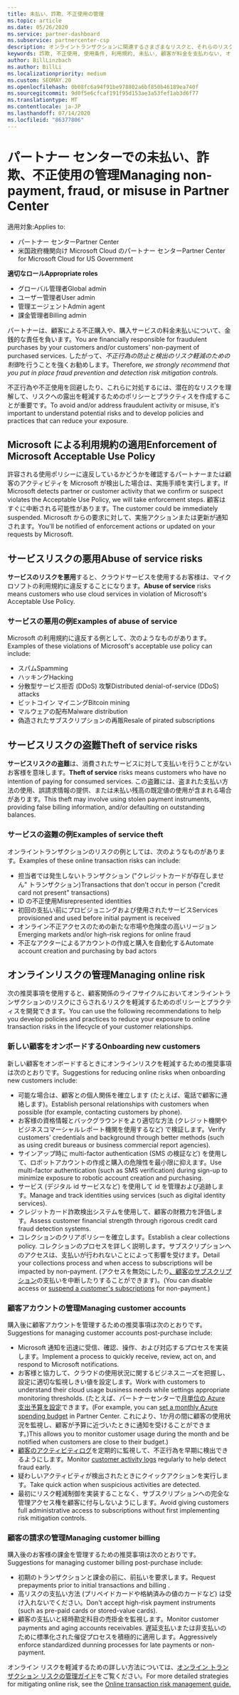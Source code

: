 ```yaml
---
title: 未払い、詐欺、不正使用の管理
ms.topic: article
ms.date: 05/26/2020
ms.service: partner-dashboard
ms.subservice: partnercenter-csp
description: オンライントランザクションに関連するさまざまなリスクと、それらのリスクを管理して軽減するためのベストプラクティスについて理解することが重要です。
keywords: 詐欺, 不正使用, 使用条件, 利用規約, 未払い, 顧客が料金を支払わない, オンライン リスク, サービスの盗用, サービスの不正使用, サブスクリプションの一時停止,
author: BillLinzbach
ms.author: BillLi
ms.localizationpriority: medium
ms.custom: SEOMAY.20
ms.openlocfilehash: 0b08fc6a94f91be978802a6bf850b46189ea740f
ms.sourcegitcommit: 9d0f5e6cfcaf191f95d153ae3a53fef1ab3d6f77
ms.translationtype: MT
ms.contentlocale: ja-JP
ms.lasthandoff: 07/14/2020
ms.locfileid: "86377806"
---
```

# <a name="managing-non-payment-fraud-or-misuse-in-partner-center"></a><span data-ttu-id="90c79-104">パートナー センターでの未払い、詐欺、不正使用の管理</span><span class="sxs-lookup"><span data-stu-id="90c79-104">Managing non-payment, fraud, or misuse in Partner Center</span></span>

<span data-ttu-id="90c79-105">適用対象:</span><span class="sxs-lookup"><span data-stu-id="90c79-105">Applies to:</span></span>

- <span data-ttu-id="90c79-106">パートナー センター</span><span class="sxs-lookup"><span data-stu-id="90c79-106">Partner Center</span></span>
- <span data-ttu-id="90c79-107">米国政府機関向け Microsoft Cloud のパートナー センター</span><span class="sxs-lookup"><span data-stu-id="90c79-107">Partner Center for Microsoft Cloud for US Government</span></span>

<span data-ttu-id="90c79-108">**適切なロール**</span><span class="sxs-lookup"><span data-stu-id="90c79-108">**Appropriate roles**</span></span>
- <span data-ttu-id="90c79-109">グローバル管理者</span><span class="sxs-lookup"><span data-stu-id="90c79-109">Global admin</span></span>
- <span data-ttu-id="90c79-110">ユーザー管理者</span><span class="sxs-lookup"><span data-stu-id="90c79-110">User admin</span></span>
- <span data-ttu-id="90c79-111">管理エージェント</span><span class="sxs-lookup"><span data-stu-id="90c79-111">Admin agent</span></span>
- <span data-ttu-id="90c79-112">課金管理者</span><span class="sxs-lookup"><span data-stu-id="90c79-112">Billing admin</span></span>

<span data-ttu-id="90c79-113">パートナーは、顧客による不正購入や、購入サービスの料金未払いについて、金銭的な責任を負います。</span><span class="sxs-lookup"><span data-stu-id="90c79-113">You are financially responsible for fraudulent purchases by your customers and/or customers' non-payment of purchased services.</span></span> <span data-ttu-id="90c79-114">したがって、*不正行為の防止と検出のリスク軽減のための制御*を行うことを強くお勧めします。</span><span class="sxs-lookup"><span data-stu-id="90c79-114">Therefore, *we strongly recommend that you put in place fraud prevention and detection risk mitigation controls*.</span></span>

<span data-ttu-id="90c79-115">不正行為や不正使用を回避したり、これらに対処するには、潜在的なリスクを理解して、リスクへの露出を軽減するためのポリシーとプラクティスを作成することが重要です。</span><span class="sxs-lookup"><span data-stu-id="90c79-115">To avoid and/or address fraudulent activity or misuse, it's important to understand potential risks and to develop policies and practices that can reduce your exposure.</span></span>

## <a name="enforcement-of-microsoft-acceptable-use-policy"></a><span data-ttu-id="90c79-116">Microsoft による利用規約の適用</span><span class="sxs-lookup"><span data-stu-id="90c79-116">Enforcement of Microsoft Acceptable Use Policy</span></span>

<span data-ttu-id="90c79-117">許容される使用ポリシーに違反しているかどうかを確認するパートナーまたは顧客のアクティビティを Microsoft が検出した場合は、実施手順を実行します。</span><span class="sxs-lookup"><span data-stu-id="90c79-117">If Microsoft detects partner or customer activity that we confirm or suspect violates the Acceptable Use Policy, we will take enforcement steps.</span></span> <span data-ttu-id="90c79-118">顧客はすぐに中断される可能性があります。</span><span class="sxs-lookup"><span data-stu-id="90c79-118">The customer could be immediately suspended.</span></span> <span data-ttu-id="90c79-119">Microsoft からの要求に対して、実施アクションまたは更新が通知されます。</span><span class="sxs-lookup"><span data-stu-id="90c79-119">You'll be notified of enforcement actions or updated on your requests by Microsoft.</span></span>

## <a name="abuse-of-service-risks"></a><span data-ttu-id="90c79-120">サービスリスクの悪用</span><span class="sxs-lookup"><span data-stu-id="90c79-120">Abuse of service risks</span></span>

<span data-ttu-id="90c79-121">**サービスのリスクを悪用**すると、クラウドサービスを使用するお客様は、マイクロソフトの利用規約に違反することになります。</span><span class="sxs-lookup"><span data-stu-id="90c79-121">**Abuse of service** risks means customers who use cloud services in violation of Microsoft's Acceptable Use Policy.</span></span>

### <a name="examples-of-abuse-of-service"></a><span data-ttu-id="90c79-122">サービスの悪用の例</span><span class="sxs-lookup"><span data-stu-id="90c79-122">Examples of abuse of service</span></span>

<span data-ttu-id="90c79-123">Microsoft の利用規約に違反する例として、次のようなものがあります。</span><span class="sxs-lookup"><span data-stu-id="90c79-123">Examples of these violations of Microsoft's acceptable use policy can include:</span></span>

- <span data-ttu-id="90c79-124">スパム</span><span class="sxs-lookup"><span data-stu-id="90c79-124">Spamming</span></span>
- <span data-ttu-id="90c79-125">ハッキング</span><span class="sxs-lookup"><span data-stu-id="90c79-125">Hacking</span></span>
- <span data-ttu-id="90c79-126">分散型サービス拒否 (DDoS) 攻撃</span><span class="sxs-lookup"><span data-stu-id="90c79-126">Distributed denial-of-service (DDoS) attacks</span></span>
- <span data-ttu-id="90c79-127">ビットコイン マイニング</span><span class="sxs-lookup"><span data-stu-id="90c79-127">Bitcoin mining</span></span>
- <span data-ttu-id="90c79-128">マルウェアの配布</span><span class="sxs-lookup"><span data-stu-id="90c79-128">Malware distribution</span></span>
- <span data-ttu-id="90c79-129">偽造されたサブスクリプションの再販</span><span class="sxs-lookup"><span data-stu-id="90c79-129">Resale of pirated subscriptions</span></span>

## <a name="theft-of-service-risks"></a><span data-ttu-id="90c79-130">サービスリスクの盗難</span><span class="sxs-lookup"><span data-stu-id="90c79-130">Theft of service risks</span></span>

<span data-ttu-id="90c79-131">**サービスリスクの盗難**は、消費されたサービスに対して支払いを行うことがないお客様を意味します。</span><span class="sxs-lookup"><span data-stu-id="90c79-131">**Theft of service** risks means customers who have no intention of paying for consumed services.</span></span> <span data-ttu-id="90c79-132">この盗難には、盗まれた支払い方法の使用、誤請求情報の提供、または未払い残高の既定値の使用が含まれる場合があります。</span><span class="sxs-lookup"><span data-stu-id="90c79-132">This theft may involve using stolen payment instruments, providing false billing information, and/or defaulting on outstanding balances.</span></span>

### <a name="examples-of-service-theft"></a><span data-ttu-id="90c79-133">サービスの盗難の例</span><span class="sxs-lookup"><span data-stu-id="90c79-133">Examples of service theft</span></span>

<span data-ttu-id="90c79-134">オンライントランザクションのリスクの例としては、次のようなものがあります。</span><span class="sxs-lookup"><span data-stu-id="90c79-134">Examples of these online transaction risks can include:</span></span>

- <span data-ttu-id="90c79-135">担当者では発生しないトランザクション ("クレジットカードが存在しません" トランザクション)</span><span class="sxs-lookup"><span data-stu-id="90c79-135">Transactions that don't occur in person ("credit card not present" transactions)</span></span>
- <span data-ttu-id="90c79-136">ID の不正使用</span><span class="sxs-lookup"><span data-stu-id="90c79-136">Misrepresented identities</span></span>
- <span data-ttu-id="90c79-137">初回の支払い前にプロビジョニングおよび使用されたサービス</span><span class="sxs-lookup"><span data-stu-id="90c79-137">Services provisioned and used before initial payment is received</span></span>
- <span data-ttu-id="90c79-138">オンライン不正アクセスのための新たな市場や危険度の高いリージョン</span><span class="sxs-lookup"><span data-stu-id="90c79-138">Emerging markets and/or high-risk regions for online fraud</span></span>
- <span data-ttu-id="90c79-139">不正なアクターによるアカウントの作成と購入を自動化する</span><span class="sxs-lookup"><span data-stu-id="90c79-139">Automate account creation and purchasing by bad actors</span></span>

## <a name="managing-online-risk"></a><span data-ttu-id="90c79-140">オンラインリスクの管理</span><span class="sxs-lookup"><span data-stu-id="90c79-140">Managing online risk</span></span>

<span data-ttu-id="90c79-141">次の推奨事項を使用すると、顧客関係のライフサイクルにおいてオンライントランザクションのリスクにさらされるリスクを軽減するためのポリシーとプラクティスを開発できます。</span><span class="sxs-lookup"><span data-stu-id="90c79-141">You can use the following recommendations to help you develop policies and practices to reduce your exposure to online transaction risks in the lifecycle of your customer relationships.</span></span>

### <a name="onboarding-new-customers"></a><span data-ttu-id="90c79-142">新しい顧客をオンボードする</span><span class="sxs-lookup"><span data-stu-id="90c79-142">Onboarding new customers</span></span>

<span data-ttu-id="90c79-143">新しい顧客をオンボードするときにオンラインリスクを軽減するための推奨事項は次のとおりです。</span><span class="sxs-lookup"><span data-stu-id="90c79-143">Suggestions for reducing online risks when onboarding new customers include:</span></span>

- <span data-ttu-id="90c79-144">可能な場合は、顧客との個人関係を確立します (たとえば、電話で顧客に連絡します)。</span><span class="sxs-lookup"><span data-stu-id="90c79-144">Establish personal relationships with customers when possible (for example, contacting customers by phone).</span></span>
- <span data-ttu-id="90c79-145">お客様の資格情報とバックグラウンドをより適切な方法 (クレジット機関やビジネスコマーシャルレポート機関を使用するなど) で検証します。</span><span class="sxs-lookup"><span data-stu-id="90c79-145">Verify customers' credentials and background through better methods (such as using credit bureaus or business commercial report agencies).</span></span>
- <span data-ttu-id="90c79-146">サインアップ時に multi-factor authentication (SMS の検証など) を使用して、ロボットアカウントの作成と購入の危険性を最小限に抑えます。</span><span class="sxs-lookup"><span data-stu-id="90c79-146">Use multi-factor authentication (such as SMS verification) during sign-up to minimize exposure to robotic account creation and purchasing.</span></span>
- <span data-ttu-id="90c79-147">サービス (デジタル id サービスなど) を使用して id を管理および追跡します。</span><span class="sxs-lookup"><span data-stu-id="90c79-147">Manage and track identities using services (such as digital identity services).</span></span>
- <span data-ttu-id="90c79-148">クレジットカード詐欺検出システムを使用して、顧客の財務力を評価します。</span><span class="sxs-lookup"><span data-stu-id="90c79-148">Assess customer financial strength through rigorous credit card fraud detection systems.</span></span>
- <span data-ttu-id="90c79-149">コレクションのクリアポリシーを確立します。</span><span class="sxs-lookup"><span data-stu-id="90c79-149">Establish a clear collections policy.</span></span> <span data-ttu-id="90c79-150">コレクションのプロセスを詳しく説明します。サブスクリプションへのアクセスは、支払いが行われないことによって影響を受けます。</span><span class="sxs-lookup"><span data-stu-id="90c79-150">Detail your collections process and when access to subscriptions will be impacted by non-payment.</span></span> <span data-ttu-id="90c79-151">(アクセスを無効にしたり[、顧客のサブスクリプション](suspend-a-subscription.md)の支払いを中断したりすることができます)。</span><span class="sxs-lookup"><span data-stu-id="90c79-151">(You can disable access or [suspend a customer's subscriptions](suspend-a-subscription.md) for non-payment.)</span></span>

### <a name="managing-customer-accounts"></a><span data-ttu-id="90c79-152">顧客アカウントの管理</span><span class="sxs-lookup"><span data-stu-id="90c79-152">Managing customer accounts</span></span>

<span data-ttu-id="90c79-153">購入後に顧客アカウントを管理するための推奨事項は次のとおりです。</span><span class="sxs-lookup"><span data-stu-id="90c79-153">Suggestions for managing customer accounts post-purchase include:</span></span>

- <span data-ttu-id="90c79-154">Microsoft 通知を迅速に受信、確認、操作、および対応するプロセスを実装します。</span><span class="sxs-lookup"><span data-stu-id="90c79-154">Implement a process to quickly receive, review, act on, and respond to Microsoft notifications.</span></span>
- <span data-ttu-id="90c79-155">お客様と協力して、クラウドの使用状況に関するビジネスニーズを把握し、設定に適切な監視しきい値を設定します。</span><span class="sxs-lookup"><span data-stu-id="90c79-155">Work with customers to understand their cloud usage business needs while settings appropriate monitoring thresholds.</span></span> <span data-ttu-id="90c79-156">(たとえば、パートナーセンターで[月単位の Azure 支出予算を設定](set-an-azure-spending-budget-for-your-customers.md)できます。</span><span class="sxs-lookup"><span data-stu-id="90c79-156">(For example, you can [set a monthly Azure spending budget](set-an-azure-spending-budget-for-your-customers.md) in Partner Center.</span></span> <span data-ttu-id="90c79-157">これにより、1か月の間に顧客の使用状況を監視し、顧客が予算に近づいたときに通知を受けることができます。)</span><span class="sxs-lookup"><span data-stu-id="90c79-157">This allows you to monitor customer usage during the month and be notified when customers are close to their budget.)</span></span>
- <span data-ttu-id="90c79-158">[顧客のアクティビティログ](activity-logs.md)を定期的に監視して、不正行為を早期に検出できるようにします。</span><span class="sxs-lookup"><span data-stu-id="90c79-158">Monitor [customer activity logs](activity-logs.md) regularly to help detect fraud early.</span></span>
- <span data-ttu-id="90c79-159">疑わしいアクティビティが検出されたときにクイックアクションを実行します。</span><span class="sxs-lookup"><span data-stu-id="90c79-159">Take quick action when suspicious activities are detected.</span></span>
- <span data-ttu-id="90c79-160">最初にリスク軽減制御を実装することなく、サブスクリプションへの完全な管理アクセス権を顧客に付与しないようにします。</span><span class="sxs-lookup"><span data-stu-id="90c79-160">Avoid giving customers full administrative access to subscriptions without first implementing risk mitigation controls.</span></span>

### <a name="managing-customer-billing"></a><span data-ttu-id="90c79-161">顧客の請求の管理</span><span class="sxs-lookup"><span data-stu-id="90c79-161">Managing customer billing</span></span>

<span data-ttu-id="90c79-162">購入後のお客様の課金を管理するための推奨事項は次のとおりです。</span><span class="sxs-lookup"><span data-stu-id="90c79-162">Suggestions for managing customer billing post-purchase include:</span></span>

- <span data-ttu-id="90c79-163">初期のトランザクションと課金の前に、前払いを要求します。</span><span class="sxs-lookup"><span data-stu-id="90c79-163">Request prepayments prior to initial transactions and billing .</span></span>
- <span data-ttu-id="90c79-164">高リスクの支払い方法 (プリペイドカードや格納済みの値のカードなど) は受け入れないでください。</span><span class="sxs-lookup"><span data-stu-id="90c79-164">Don't accept high-risk payment instruments (such as pre-paid cards or stored-value cards).</span></span>
- <span data-ttu-id="90c79-165">顧客の支払いと経時勘定科目の売掛金を監視します。</span><span class="sxs-lookup"><span data-stu-id="90c79-165">Monitor customer payments and aging accounts receivables.</span></span> <span data-ttu-id="90c79-166">遅延支払いまたは非支払いのために標準化された催促プロセスを積極的に適用します。</span><span class="sxs-lookup"><span data-stu-id="90c79-166">Aggressively enforce standardized dunning processes for late payments or non-payment.</span></span>

<span data-ttu-id="90c79-167">オンライン リスクを軽減するための詳しい方法については、[オンライン トランザクション リスクの管理ガイド](https://assets.windowsphone.com/7d885238-e13b-4f10-a682-3d5adacd2859/CSP-PartnerRiskGuide-APSFinal_InvariantCulture_Default.zip)をご覧ください。</span><span class="sxs-lookup"><span data-stu-id="90c79-167">For more detailed strategies for mitigating online risk, see the [Online transaction risk management guide.](https://assets.windowsphone.com/7d885238-e13b-4f10-a682-3d5adacd2859/CSP-PartnerRiskGuide-APSFinal_InvariantCulture_Default.zip)</span></span>
